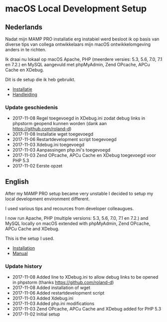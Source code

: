 # macOS Local Development Setup

## Nederlands

Nadat mijn MAMP PRO installatie erg instabiel werd besloot ik op basis van diverse tips van collega ontwikkelaars mijn macOS ontwikkelomgeving anders in te richten.

Ik draai nu lokaal op macOS Apache, PHP (meerdere versies: 5.3, 5.6, 7.0, 7.1 en 7.2.) en MySQL aangevuld met phpMyAdmin, Zend OPcache, APCu Cache en XDebug.

Dit is de setup die ik heb gebruikt.

- <a href="https://github.com/renekreijveld/macOS-Local-Development-Setup/blob/master/development.setup.dutch.md" target="_blank">Installatie</a>
- <a href="https://github.com/renekreijveld/macOS-Local-Development-Setup/blob/master/manual.dutch.md" target="_blank">Handleiding</a>

### Update geschiedenis
- 2017-11-08 Regel toegevoegd in XDebug.ini zodat debug links in phpstorm geopend kunnen worden (dank aan https://github.com/roland-d)
- 2017-11-08 Installatie wget toegevoegd
- 2017-11-06 Restartdevelopment script toegevoegd
- 2017-11-03 Xdebug.ini toegevoegd
- 2017-11-03 Aanpassingen php.ini's toegevoegd
- 2017-11-03 Zend OPcache, APCu Cache en XDebug toegevoegd voor PHP 5.3
- 2017-11-02 Eerste opzet

## English

After my MAMP PRO setup became very unstable I decided to setup my local development environment different.

I used various tips and recources from developer colleaugues.

I now run Apache, PHP (multiple versions: 5.3, 5.6, 7.0, 7.1 en 7.2.) and MySQL locally on macOS extended with phpMyAdmin, Zend OPcache, APCu Cache and XDebug.

This is the setup I used.

- <a href="https://github.com/renekreijveld/macOS-Local-Development-Setup/blob/master/development.setup.english.md" target="_blank">Installation</a>
- <a href="https://github.com/renekreijveld/macOS-Local-Development-Setup/blob/master/manual.english.md" target="_blank">Manual</a>

### Update history
- 2017-11-08 Added line to XDebug.ini to allow debug links to be opened in phpstorm (thanks https://github.com/roland-d)
- 2017-11-08 Added installation of wget
- 2017-11-06 Added restartdevelopment script
- 2017-11-03 Added Xdebug.ini
- 2017-11-03 Added php.ini modifications
- 2017-11-03 Zend OPcache, APCu Cache and XDebug added for PHP 5.3
- 2017-11-02 Initial setup
